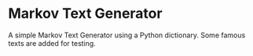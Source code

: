 # Markov Text Generator
A simple Markov Text Generator using a Python dictionary. Some famous texts are added for testing.
